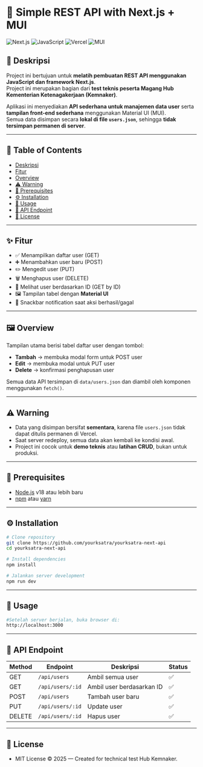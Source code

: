 # 🚀 Simple REST API with Next.js + MUI

![Next.js](https://img.shields.io/badge/Next.js-000000?style=for-the-badge&logo=next.js&logoColor=white)
![JavaScript](https://img.shields.io/badge/JavaScript-F7DF1E?style=for-the-badge&logo=javascript&logoColor=black)
![Vercel](https://img.shields.io/badge/Deployed%20on-Vercel-black?style=for-the-badge&logo=vercel)
![MUI](https://img.shields.io/badge/MUI-007FFF?style=for-the-badge&logo=mui&logoColor=white)

## 📌 Deskripsi

Project ini bertujuan untuk **melatih pembuatan REST API menggunakan JavaScript dan framework Next.js**.  
Project ini merupakan bagian dari **test teknis peserta Magang Hub Kementerian Ketenagakerjaan (Kemnaker)**.

Aplikasi ini menyediakan **API sederhana untuk manajemen data user** serta **tampilan front-end sederhana** menggunakan Material UI (MUI).  
Semua data disimpan secara **lokal di file `users.json`**, sehingga **tidak tersimpan permanen di server**.

---

## 🧭 Table of Contents

- [Deskripsi](#-deskripsi)
- [Fitur](#-fitur)
- [Overview](#-overview)
- [⚠️ Warning](#️-warning)
- [🧰 Prerequisites](#-prerequisites)
- [⚙️ Installation](#️-installation)
- [🚀 Usage](#-usage)
- [📡 API Endpoint](#-api-endpoint)
- [📄 License](#-license)

---

## ✨ Fitur

- ✅ Menampilkan daftar user (GET)
- ➕ Menambahkan user baru (POST)
- ✏️ Mengedit user (PUT)
- 🗑️ Menghapus user (DELETE)
- 👤 Melihat user berdasarkan ID (GET by ID)
- 🖼️ Tampilan tabel dengan **Material UI**
- 🔔 Snackbar notification saat aksi berhasil/gagal

---

## 🖼️ Overview

Tampilan utama berisi tabel daftar user dengan tombol:
- **Tambah** → membuka modal form untuk POST user
- **Edit** → membuka modal untuk PUT user
- **Delete** → konfirmasi penghapusan user

Semua data API tersimpan di `data/users.json` dan diambil oleh komponen menggunakan `fetch()`.

---

## ⚠️ Warning

- Data yang disimpan bersifat **sementara**, karena file `users.json` tidak dapat ditulis permanen di Vercel.  
- Saat server redeploy, semua data akan kembali ke kondisi awal.
- Project ini cocok untuk **demo teknis** atau **latihan CRUD**, bukan untuk produksi.

---

## 🧰 Prerequisites

- [Node.js](https://nodejs.org/) v18 atau lebih baru
- [npm](https://www.npmjs.com/) atau [yarn](https://yarnpkg.com/)

---

## ⚙️ Installation

```bash
# Clone repository
git clone https://github.com/yourksatra/yourksatra-next-api
cd yourksatra-next-api

# Install dependencies
npm install

# Jalankan server development
npm run dev

```
---

## 🚀 Usage
```bash
#Setelah server berjalan, buka browser di:
http://localhost:3000

```
---

## 📡 API Endpoint

| Method | Endpoint          | Deskripsi                    | Status |
|--------|--------------------|-------------------------------|--------|
| GET    | `/api/users`       | Ambil semua user              | ✅     |
| GET    | `/api/users/:id`   | Ambil user berdasarkan ID     | ✅     |
| POST   | `/api/users`       | Tambah user baru              | ✅     |
| PUT    | `/api/users/:id`   | Update user                   | ✅     |
| DELETE | `/api/users/:id`   | Hapus user                    | ✅     |

---

## 📄 License

- MIT License © 2025 — Created for technical test Hub Kemnaker.